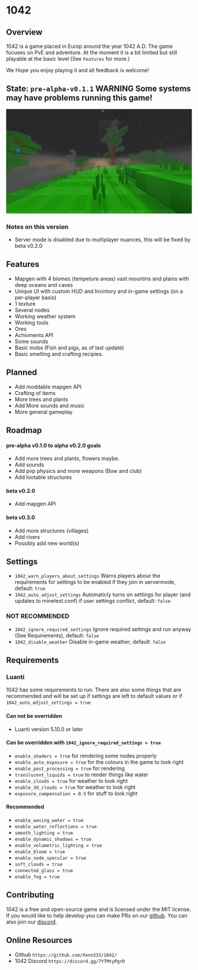 # 1042

## Overview

1042 is a game placed in Europ around the year 1042 A.D. The game focuses on PvE and adventure. At the moment it is a bit limited but still playable at the basic level (See `Features` for more.)

We Hope you enjoy playing it and all feedback is welcome!



## State: `pre-alpha-v0.1.1` **WARNING** Some systems may have problems running this game!

![pre-alpha-v0.1.0](menu/background.2.png)

### Notes on this version
- Server mode is disabled due to multiplayer nuances, this will be fixed by beta v0.2.0


## Features
- Mapgen with 4 biomes (tempeture areas) vast mountins and plains with deep oceans and caves
- Unique UI with custom HUD and Invintory and in-game settings (on a per-player basis)
- 1 texture
- Several nodes
- Working weather system
- Working tools
- Ores
- Achivments API
- Some sounds
- Basic mobs (Fish and pigs, as of last update)
- Basic smelting and crafting recipies.


## Planned
- Add moddable mapgen API
- Crafting of items
- More trees and plants
- Add More sounds and music
- More general gameplay


## Roadmap

#### pre-alpha v0.1.0 to alpha v0.2.0 goals
- Add more trees and plants, flowers maybe.
- Add sounds
- Add pvp physics and more weapons (Bow and club)
- Add lootable structures

#### beta v0.2.0
- Add mapgen API

#### beta v0.3.0
- Add more structures (villages)
- Add rivers
- Possibly add new world(s)


## Settings

- `1042_warn_players_about_settings` Warns players abour the requirements for settings to be enabled if they join in servermode, default: `true`
- `1042_auto_adjust_settings` Automaticly turns on settings for player (and updates to minetest.conf) if user settings conflict, default: `false`

### NOT RECOMMENDED
- `1042_ignore_required_settings` Ignore required settings and run anyway (See Requirements), default: `false`
- `1042_disable_weather` Disable in-game weather, default: `false`


## Requirements

### Luanti
1042 has some requirements to run. There are also some things that are recommended and will be set up if settings are left to default values or if `1042_auto_adjust_settings = true`

#### Can not be overridden
- Luanti version 5.10.0 or later

#### Can be overridden with `1042_ignore_required_settings = true`
- `enable_shaders = true` for rendering some nodes properly
- `enable_auto_exposure = true` for the colours in the game to look right
- `enable_post_processing = true` for rendering
- `translucent_liquids = true` to render things like water
- `enable_clouds = true` for weather to look right
- `enable_3d_clouds = true` for weather to look right
- `exposure_compensation = 0.5` for stuff to look right

#### Recommended
- `enable_waving_water = true`
- `enable_water_reflections = true`
- `smooth_lighting = true`
- `enable_dynamic_shadows = true`
- `enable_volumetric_lighting = true`
- `enable_bloom = true`
- `enable_node_specular = true`
- `soft_clouds = true`
- `connected_glass = true`
- `enable_fog = true`


## Contributing
1042 is a free and open-source game and is licensed under the MIT license. If you would like to help develop you can make PRs on our [github](https://github.com/Xeno333/1042/). You can also join our [discord](https://discord.gg/7YTMtyPgrD).


## Online Resources
- Github `https://github.com/Xeno333/1042/`
- 1042 Discord `https://discord.gg/7YTMtyPgrD`